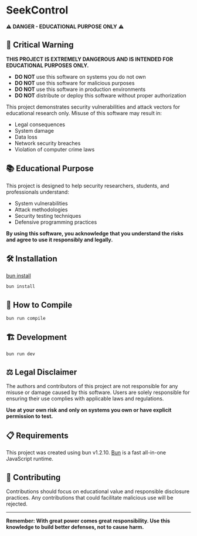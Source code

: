 # SeekControl

⚠️ **DANGER - EDUCATIONAL PURPOSE ONLY** ⚠️

## 🚨 Critical Warning

**THIS PROJECT IS EXTREMELY DANGEROUS AND IS INTENDED FOR EDUCATIONAL PURPOSES ONLY.**

- **DO NOT** use this software on systems you do not own
- **DO NOT** use this software for malicious purposes
- **DO NOT** use this software in production environments
- **DO NOT** distribute or deploy this software without proper authorization

This project demonstrates security vulnerabilities and attack vectors for educational research only. Misuse of this software may result in:

- Legal consequences
- System damage
- Data loss
- Network security breaches
- Violation of computer crime laws

## 📚 Educational Purpose

This project is designed to help security researchers, students, and professionals understand:

- System vulnerabilities
- Attack methodologies
- Security testing techniques
- Defensive programming practices

**By using this software, you acknowledge that you understand the risks and agree to use it responsibly and legally.**

## 🛠️ Installation

[bun install](https://bun.com/)

```bash
bun install
```

## 🚀 How to Compile

```bash
bun run compile
```

## 🏗️ Development

```bash
bun run dev
```

## ⚖️ Legal Disclaimer

The authors and contributors of this project are not responsible for any misuse or damage caused by this software. Users are solely responsible for ensuring their use complies with applicable laws and regulations.

**Use at your own risk and only on systems you own or have explicit permission to test.**

## 📋 Requirements

This project was created using bun v1.2.10. [Bun](https://bun.com) is a fast all-in-one JavaScript runtime.

## 🤝 Contributing

Contributions should focus on educational value and responsible disclosure practices. Any contributions that could facilitate malicious use will be rejected.

---

**Remember: With great power comes great responsibility. Use this knowledge to build better defenses, not to cause harm.**
